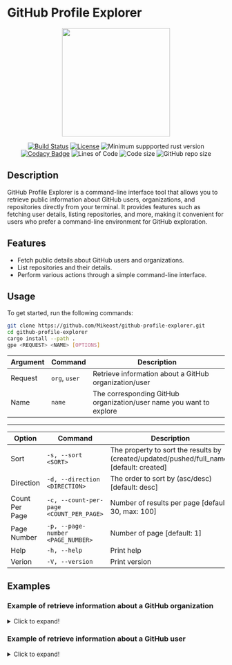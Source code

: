 # GitHub Profile Explorer

<p align="center">
  <a href="#github-profile-explorer"><img src="https://github.com/Mikeost/github-profile-explorer/assets/68986785/b3b28a6b-a63b-48ed-a6b4-61b3eaed2d5e" height="250"></a>
</p>

<p align="center">
  <a href="https://github.com/Mikeost/github-profile-explorer/actions/workflows/rust.yml"><img src="https://img.shields.io/github/actions/workflow/status/mikeost/github-profile-explorer/rust.yml?label=build%20%26%20tests" alt="Build Status"></a>
  <a href="https://github.com/Mikeost/github-profile-explorer?tab=MIT-1-ov-file#readme"><img src="https://img.shields.io/github/license/mikeost/github-profile-explorer" alt="License"></a>
  <img src="https://img.shields.io/crates/msrv/reqwest/0.11.23" alt="Minimum suppported rust version">
  <a href="https://app.codacy.com/gh/Mikeost/github-profile-explorer/dashboard?utm_source=gh&utm_medium=referral&utm_content=&utm_campaign=Badge_grade"><img src="https://app.codacy.com/project/badge/Grade/26fe53ed9fbe4b3ebc1a5e9fda20a1a8" alt="Codacy Badge"></a>
  <img src="https://tokei.rs/b1/github/mikeost/github-profile-explorer?category=code&style=flat" alt="Lines of Code">
  <img src="https://img.shields.io/github/languages/code-size/mikeost/github-profile-explorer.svg" alt="Code size"/>
  <img src="https://img.shields.io/github/repo-size/mikeost/github-profile-explorer.svg" alt="GitHub repo size"/>
</p>

## Description

GitHub Profile Explorer is a command-line interface tool that allows you to retrieve public information about GitHub users, organizations, and repositories directly from your terminal. It provides features such as fetching user details, listing repositories, and more, making it convenient for users who prefer a command-line environment for GitHub exploration.

## Features

- Fetch public details about GitHub users and organizations.
- List repositories and their details.
- Perform various actions through a simple command-line interface.

## Usage

To get started, run the following commands:

```bash
git clone https://github.com/Mikeost/github-profile-explorer.git
cd github-profile-explorer
cargo install --path .
gpe <REQUEST> <NAME> [OPTIONS]
```

| Argument | Command | Description |
| ------ | ------- | ----------- |
| Request | `org`, `user` | Retrieve information about a GitHub organization/user |
| Name | `name` | The corresponding GitHub organization/user name you want to explore |

<hr>

| Option | Command | Description |
| ------ | ------- | ----------- |
| Sort | `-s, --sort <SORT>` | The property to sort the results by (created/updated/pushed/full_name) [default: created] |
| Direction | `-d, --direction <DIRECTION>` | The order to sort by (asc/desc) [default: desc] |
| Count Per Page | `-c, --count-per-page <COUNT_PER_PAGE>` | Number of results per page [default: 30, max: 100] |
| Page Number | `-p, --page-number <PAGE_NUMBER>` | Number of page [default: 1] |
| Help | `-h, --help` | Print help |
| Verion | `-V, --version` | Print version |


## Examples

### Example of retrieve information about a GitHub organization

<details>
  <summary>Click to expand!</summary>

```
$ gpe org MikeostCorp -s full_name -d asc

--------------------------------------------------------
        Repo name: Gradify
Description: Information system for accounting for the work of an education institution
Topics: college, database-management-system, information-system, learning
Last update: 2023-12-11T19:46:06Z
Language: C++
Count of stars: 4
Count of forks: 1
--------------------------------------------------------
--------------------------------------------------------
        Repo name: ipCalculator
Description: ipCalculator
Topics: N/A
Last update: 2022-09-20T06:49:45Z
Language: C++
Count of stars: 1
Count of forks: 0
--------------------------------------------------------
--------------------------------------------------------
        Repo name: Math-Algorithms
Description: Math library with algorithms for c++
Topics: algorithms, cpp, math, mathematics
Last update: 2023-09-06T04:40:24Z
Language: C++
Count of stars: 6
Count of forks: 0
--------------------------------------------------------
```

</details>

### Example of retrieve information about a GitHub user

<details>
  <summary>Click to expand!</summary>

```
$ gpe user Mikeost -s pushed -d desc -c 5

--------------------------------------------------------
        Repo name: github-profile-explorer
Description: CLI utility for exploring GitHub profiles and repositories.
Topics: explorer, github, statistics
Last update: 2024-02-01T13:52:50Z
Language: Rust
Count of stars: 0
Count of forks: 0
--------------------------------------------------------
--------------------------------------------------------
        Repo name: mikeost.github.io
Description: website
Topics: website
Last update: 2023-12-31T21:14:59Z
Language: HTML
Count of stars: 0
Count of forks: 0
--------------------------------------------------------
--------------------------------------------------------
        Repo name: developer-roadmap
Description: Interactive roadmaps, guides and other educational content to help developers grow in their careers.
Topics: N/A
Last update: 2023-08-29T17:35:38Z
Language: TypeScript
Count of stars: 0
Count of forks: 0
--------------------------------------------------------
--------------------------------------------------------
        Repo name: arduino-projects
Description: arduino projects
Topics: arduino, cpp
Last update: 2023-07-26T16:47:24Z
Language: C++
Count of stars: 0
Count of forks: 0
--------------------------------------------------------
--------------------------------------------------------
        Repo name: Sudoku-Solver
Description: Simple sudoku solver
Topics: backtracking-algorithm, cpp, sudoku-solver
Last update: 2023-06-28T12:36:00Z
Language: C++
Count of stars: 0
Count of forks: 0
--------------------------------------------------------
```

</details>